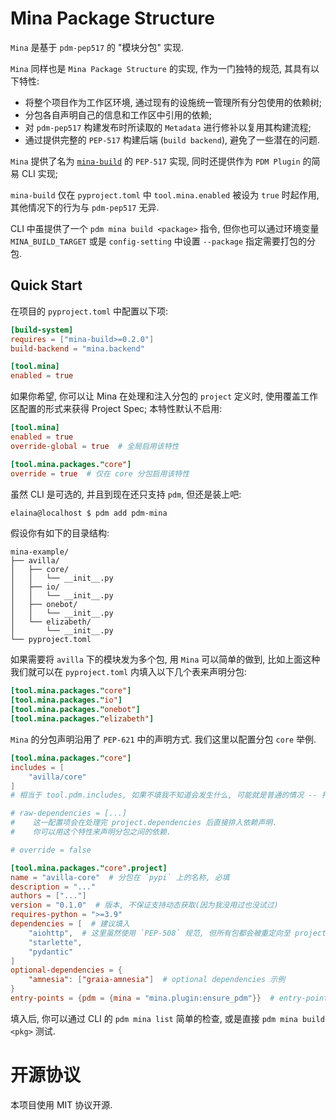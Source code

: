 # Mina Package Structure

`Mina` 是基于 `pdm-pep517` 的 "模块分包" 实现.

`Mina` 同样也是 `Mina Package Structure` 的实现, 作为一门独特的规范, 其具有以下特性:

 - 将整个项目作为工作区环境, 通过现有的设施统一管理所有分包使用的依赖树;
 - 分包各自声明自己的信息和工作区中引用的依赖;
 - 对 `pdm-pep517` 构建发布时所读取的 `Metadata` 进行修补以复用其构建流程;
 - 通过提供完整的 `PEP-517` 构建后端 (`build backend`), 避免了一些潜在的问题.

`Mina` 提供了名为 [`mina-build`](https://pypi.org/project/mina-build/) 的 `PEP-517` 实现,
同时还提供作为 `PDM Plugin` 的简易 CLI 实现;

`mina-build` 仅在 `pyproject.toml` 中 `tool.mina.enabled` 被设为 `true` 时起作用,
其他情况下的行为与 `pdm-pep517` 无异.

CLI 中虽提供了一个 `pdm mina build <package>` 指令,
但你也可以通过环境变量 `MINA_BUILD_TARGET` 或是 `config-setting` 中设置 `--package` 指定需要打包的分包.

## Quick Start

在项目的 `pyproject.toml` 中配置以下项:

```toml
[build-system]
requires = ["mina-build>=0.2.0"]
build-backend = "mina.backend"

[tool.mina]
enabled = true
```

如果你希望, 你可以让 Mina 在处理和注入分包的 `project` 定义时, 使用覆盖工作区配置的形式来获得 Project Spec; 本特性默认不启用:

```toml
[tool.mina]
enabled = true
override-global = true  # 全局启用该特性

[tool.mina.packages."core"]
override = true  # 仅在 core 分包启用该特性
```

虽然 CLI 是可选的, 并且到现在还只支持 `pdm`, 但还是装上吧:

```bash
elaina@localhost $ pdm add pdm-mina
```

假设你有如下的目录结构:

```
mina-example/
├── avilla/
│   ├── core/
│   │   └── __init__.py
│   ├── io/
│   │   └── __init__.py
│   ├── onebot/
│   │   └── __init__.py
│   └── elizabeth/
│       └── __init__.py
└── pyproject.toml
```

如果需要将 `avilla` 下的模块发为多个包, 用 `Mina` 可以简单的做到,
比如上面这种我们就可以在 `pyproject.toml` 内填入以下几个表来声明分包:

```toml
[tool.mina.packages."core"]
[tool.mina.packages."io"]
[tool.mina.packages."onebot"]
[tool.mina.packages."elizabeth"]
```

`Mina` 的分包声明沿用了 `PEP-621` 中的声明方式.
我们这里以配置分包 `core` 举例.

```toml
[tool.mina.packages."core"]
includes = [
    "avilla/core"
]
# 相当于 tool.pdm.includes, 如果不填我不知道会发生什么, 可能就是普通的情况 -- 打包 name 所指向的模块.

# raw-dependencies = [...]
#    这一配置项会在处理完 project.dependencies 后直接排入依赖声明.
#    你可以用这个特性来声明分包之间的依赖.

# override = false

[tool.mina.packages."core".project]
name = "avilla-core"  # 分包在 `pypi` 上的名称, 必填
description = "..."
authors = ["..."]
version = "0.1.0"  # 版本, 不保证支持动态获取(因为我没用过也没试过)
requires-python = ">=3.9"
dependencies = [  # 建议填入
    "aiohttp",  # 这里虽然使用 `PEP-508` 规范, 但所有包都会被重定向至 project.dependencies 上的同名项.
    "starlette",
    "pydantic"
]
optional-dependencies = {
    "amnesia": ["graia-amnesia"]  # optional dependencies 示例
}
entry-points = {pdm = {mina = "mina.plugin:ensure_pdm"}}  # entry-points 的声明方式
```

填入后, 你可以通过 CLI 的 `pdm mina list` 简单的检查, 或是直接 `pdm mina build <pkg>` 测试.

# 开源协议

本项目使用 MIT 协议开源.